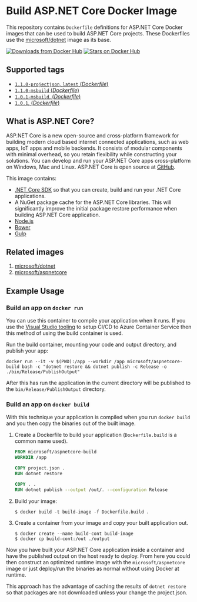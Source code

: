 
Build ASP.NET Core Docker Image
===============================

This repository contains `Dockerfile` definitions for ASP.NET Core Docker images that can be used to build ASP.NET Core
projects. These Dockerfiles use the [microsoft/dotnet](https://hub.docker.com/r/microsoft/dotnet/) image as its base.

[![Downloads from Docker Hub](https://img.shields.io/docker/pulls/microsoft/aspnetcore-build.svg)](https://hub.docker.com/r/microsoft/aspnetcore-build)
[![Stars on Docker Hub](https://img.shields.io/docker/stars/microsoft/aspnetcore-build.svg)](https://hub.docker.com/r/microsoft/aspnetcore-build)

## Supported tags

- [`1.1.0-projectjson`, `latest` (*Dockerfile*)](https://github.com/aspnet/aspnet-docker/blob/master/1.1.0/jessie/build-projectjson/Dockerfile)
- [`1.1.0-msbuild` (*Dockerfile*)](https://github.com/aspnet/aspnet-docker/blob/master/1.1.0/jessie/build-msbuild/Dockerfile)
- [`1.0.1-msbuild`, (*Dockerfile*)](https://github.com/aspnet/aspnet-docker/blob/master/1.0.1/jessie/build-msbuild/Dockerfile)
- [`1.0.1`, (*Dockerfile*)](https://github.com/aspnet/aspnet-docker/blob/master/1.0.1/jessie/build-projectjson/Dockerfile)

## What is ASP.NET Core?

ASP.NET Core is a new open-source and cross-platform framework for building modern cloud based internet connected applications, such as web apps, IoT apps and mobile backends. It consists of modular components with minimal overhead, so you retain flexibility while constructing your solutions. You can develop and run your ASP.NET Core apps cross-platform on Windows, Mac and Linux. ASP.NET Core is open source at [GitHub](https://github.com/aspnet). 

This image contains:

- [.NET Core SDK](https://github.com/dotnet/cli) so that you can create, build and run your .NET Core applications.
- A NuGet package cache for the ASP.NET Core libraries.  This will significantly improve the initial package restore performance when building ASP.NET Core application.
- [Node.js](https://nodejs.org)
- [Bower](https://bower.io/)
- [Gulp](http://gulpjs.com/)

## Related images

1. [microsoft/dotnet](https://hub.docker.com/r/microsoft/dotnet/)
2. [microsoft/aspnetcore](https://hub.docker.com/r/microsoft/aspnetcore/)

## Example Usage

### Build an app on `docker run`

You can use this container to compile your application when it runs. If you use the [Visual Studio tooling](https://blogs.msdn.microsoft.com/webdev/2016/11/16/new-docker-tools-for-visual-studio/) to setup CI/CD to Azure Container Service then this method of using the build container is used.

Run the build container, mounting your code and output directory, and publish your app:

```
docker run --it -v $(PWD):/app --workdir /app microsoft/aspnetcore-build bash -c "dotnet restore && dotnet publish -c Release -o ./bin/Release/PublishOutput"
```

After this has run the application in the current directory will be published to the `bin/Release/PublishOutput` directory.

### Build an app on `docker build`

With this technique your application is compiled when you run `docker build` and you then copy the binaries out of the built image.

1. Create a Dockerfile to build your application (`Dockerfile.build` is a common name used).

    ```Dockerfile
    FROM microsoft/aspnetcore-build
    WORKDIR /app

    COPY project.json .
    RUN dotnet restore

    COPY . .
    RUN dotnet publish --output /out/. --configuration Release
    ```

2. Build your image:

    ```
    $ docker build -t build-image -f Dockerfile.build .
    ```

3. Create a container from your image and copy your built application out.

    ```
    $ docker create --name build-cont build-image
    $ docker cp build-cont:/out ./output
    ```

Now you have built your ASP.NET Core application inside a container and have the published output on the host ready to deploy. From here you could then construct an optimized runtime image with the `microsoft/aspnetcore` image or just deploy/run the binaries as normal without using Docker at runtime.

This approach has the advantage of caching the results of `dotnet restore` so that packages are not downloaded unless your change the project.json.